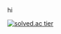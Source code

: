hi

[![solved.ac tier](http://mazassumnida.wtf/api/generate_badge?boj=soy0vng)](https://solved.ac/soy0vng)
